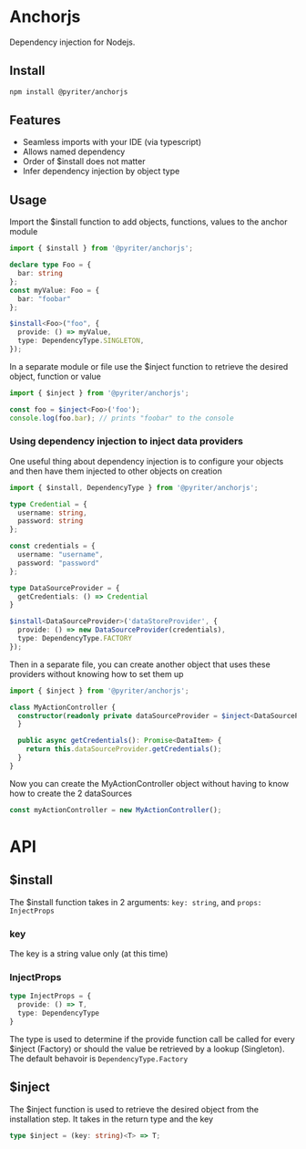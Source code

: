 # Anchorjs

Dependency injection for Nodejs.

## Install

```bash
npm install @pyriter/anchorjs
```

## Features

- Seamless imports with your IDE (via typescript)
- Allows named dependency
- Order of $install does not matter
- Infer dependency injection by object type

## Usage

Import the $install function to add objects, functions, values to the anchor module

```typescript
import { $install } from '@pyriter/anchorjs';

declare type Foo = {
  bar: string
};
const myValue: Foo = {
  bar: "foobar"
};

$install<Foo>("foo", {
  provide: () => myValue,
  type: DependencyType.SINGLETON,
});
```

In a separate module or file use the $inject function to retrieve the desired object, function or value

```typescript
import { $inject } from '@pyriter/anchorjs';

const foo = $inject<Foo>('foo');
console.log(foo.bar); // prints "foobar" to the console
```

### Using dependency injection to inject data providers

One useful thing about dependency injection is to configure your objects and then have them injected to other objects on
creation

```typescript
import { $install, DependencyType } from '@pyriter/anchorjs';

type Credential = {
  username: string,
  password: string
};

const credentials = {
  username: "username",
  password: "password"
};

type DataSourceProvider = {
  getCredentials: () => Credential
}

$install<DataSourceProvider>('dataStoreProvider', {
  provide: () => new DataSourceProvider(credentials),
  type: DependencyType.FACTORY
});
```

Then in a separate file, you can create another object that uses these providers without knowing how to set them up

```typescript
import { $inject } from '@pyriter/anchorjs';

class MyActionController {
  constructor(readonly private dataSourceProvider = $inject<DataSourceProvider>("dataSourceProvider")) {
  }

  public async getCredentials(): Promise<DataItem> {
    return this.dataSourceProvider.getCredentials();
  }
}
```

Now you can create the MyActionController object without having to know how to create the 2 dataSources

```typescript
const myActionController = new MyActionController();
```

# API

## $install

The $install function takes in 2 arguments: `key: string`, and `props: InjectProps`

### key

The key is a string value only (at this time)

### InjectProps

```typescript
type InjectProps = {
  provide: () => T,
  type: DependencyType
}
```

The type is used to determine if the provide function call be called for every $inject (Factory) or should the value be
retrieved by a lookup (Singleton). The default behavoir is `DependencyType.Factory`

## $inject

The $inject function is used to retrieve the desired object from the installation step. It takes in the return type and the key

```typescript
type $inject = (key: string)<T> => T;
```
